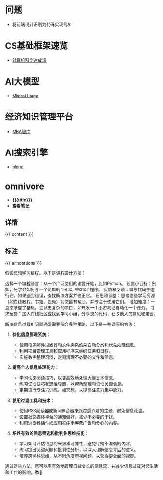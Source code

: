# 问题
- 将前端设计识别为代码实现的AI

# CS基础框架速览
- [计算机科学速成课](https://www.bilibili.com/video/BV1EW411u7th/?p=2&vd_source=38c24825cb354edcd96b5bd3f802c9a1)

# AI大模型
- [Mistral Large](https://poe.com/Mistral-Large)

# 经济知识管理平台
- [MBA智库](https://www.mbalib.com)

# AI搜索引擎
- [phind](https://www.phind.com/search?cache=ku51fpcreid7649w3wb6h22m)


# omnivore
- **{{{title}}}**
- **查看笔记**
## 详情
{{{ content }}}
## 标注
{{{ annotations }}}






假设您想学习编程。以下是课程设计方法：

选择一个编程语言：从一个广泛使用的语言开始，比如Python。
设置小目标：例如，先学会如何写一个简单的“Hello, World!”程序。
实践和反馈：编写代码并运行它。如果遇到错误，查找解决方案并修正它。
反思和调整：思考哪些学习资源（如在线教程、书籍、视频）对您最有帮助，并专注于使用它们。
增加难度：一旦您掌握了基础，尝试更复杂的项目，如开发一个小游戏或自动化一个任务。
寻求反馈：加入在线社区或找到学习小组，分享您的代码，获取他人的意见和建议。




解决信息过载的问题通常需要综合多种策略，以下是一些详细的方法：

1. **优化信息管理系统**：
   - 使用电子邮件过滤器和文件夹系统来自动分类和优先处理信息。
   - 利用项目管理工具和应用程序来组织任务和日程。
   - 实施数字整理习惯，定期清理不必要的文件和信息。

2. **提高个人信息处理能力**：
   - 学习快速阅读技巧，以更高效地处理大量文本信息。
   - 练习记忆技巧和思维导图，以帮助整理和记忆关键信息。
   - 定期进行专注力训练，如冥想，以提高注意力集中能力。

3. **使用过滤工具和技术**：
   - 使用RSS阅读器或新闻聚合器来跟踪感兴趣的主题，避免信息泛滥。
   - 设置社交媒体平台的通知偏好，减少不必要的干扰。
   - 利用浏览器插件或应用程序来屏蔽广告和分心的内容。

4. **培养有效的信息筛选和批判性思维技能**：
   - 学习如何评估信息的来源和可靠性，避免传播不准确的内容。
   - 练习提出关键问题和批判性分析，以深入理解信息背后的意义。
   - 培养跨学科思维，从不同角度审视问题，以获得更全面的视野。

通过这些方法，您可以更有效地管理日益增长的信息流，并减少信息过载对您生活和工作的影响。📚🧠